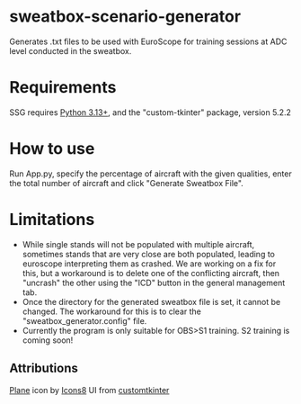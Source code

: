# sweatbox-scenario-generator
Generates .txt files to be used with EuroScope for training sessions at ADC level conducted in the sweatbox.

# Requirements
SSG requires [Python 3.13+](https://www.python.org/downloads/), and the "custom-tkinter" package, version 5.2.2

# How to use
Run App.py, specify the percentage of aircraft with the given qualities, enter the total number of aircraft and click "Generate Sweatbox File".

# Limitations
- While single stands will not be populated with multiple aircraft, sometimes stands that are very close are both populated, leading to euroscope interpreting them as crashed. We are working on a fix for this, but a workaround is to delete one of the conflicting aircraft, then "uncrash" the other using the "ICD" button in the general management tab.
- Once the directory for the generated sweatbox file is set, it cannot be changed. The workaround for this is to clear the "sweatbox_generator.config" file.
- Currently the program is only suitable for OBS>S1 training. S2 training is coming soon!


## Attributions

<a target="_blank" href="https://icons8.com/icon/59723/plane">Plane</a> icon by <a target="_blank" href="https://icons8.com">Icons8</a>
UI from [customtkinter](https://customtkinter.tomschimansky.com/)

